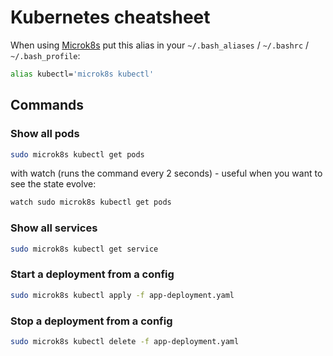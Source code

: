 # Kubernetes cheatsheet

When using [Microk8s](https://microk8s.io/) put this alias in your `~/.bash_aliases` / `~/.bashrc` / `~/.bash_profile`:

```bash
alias kubectl='microk8s kubectl'
```

## Commands

### Show all pods

```bash
sudo microk8s kubectl get pods
```

with watch (runs the command every 2 seconds) - useful when you want to see the state evolve:

```bash
watch sudo microk8s kubectl get pods
```

### Show all services

```bash
sudo microk8s kubectl get service
```

### Start a deployment from a config

```bash
sudo microk8s kubectl apply -f app-deployment.yaml
```

### Stop a deployment from a config

```bash
sudo microk8s kubectl delete -f app-deployment.yaml
```
